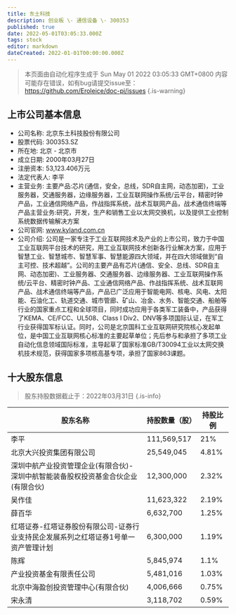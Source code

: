 ```yaml
---
title: 东土科技
description: 创业板 \- 通信设备 \- 300353
published: true
date: 2022-05-01T03:05:33.000Z
tags: stock
editor: markdown
dateCreated: 2022-01-01T00:00:00.000Z
---
```


> 本页面由自动化程序生成于 Sun May 01 2022 03:05:33 GMT+0800
> 内容可能存在错误，如有bug请提交issue至：https://github.com/Eroleice/doc-pi/issues
{.is-warning}

## 上市公司基本信息
- 公司名称: 北京东土科技股份有限公司
- 股票代码: 300353.SZ
- 所在地: 北京 - 北京市
- 成立日期: 2000年03月27日
- 注册资本: 53,123.406万元
- 法定代表人: 李平
- 主营业务: 主要产品:芯片(通信，安全，总线，SDR自主网，动态加密)，工业服务器，交通服务器，边缘服务器，工业互联网操作系统/云平台，精密时钟产品，工业通信网络产品，作战指挥系统，战术互联网产品，战术通信终端等产品主营业务:研究，开发，生产和销售工业以太网交换机，以及提供工业控制系统数据传输解决方案
- 公司官网: www.kyland.com.cn
- 公司介绍: 公司是一家专注于工业互联网技术及产业的上市公司，致力于中国工业互联网平台技术的研究，用工业互联网技术创新各行业解决方案，应用于智慧工业、智慧城市、智慧军事、智慧能源四大领域，并在四大领域做到“自主可控、技术超越”。公司的主要产品有芯片(通信、安全、总线、SDR自主网、动态加密)、工业服务器、交通服务器、边缘服务器、工业互联网操作系统/云平台、精密时钟产品、工业通信网络产品、作战指挥系统、战术互联网产品、战术通信终端等产品，产品已广泛应用于智能电网、核电、风电、太阳能、石油化工、轨道交通、城市管廊、矿山、冶金、水务、智能交通、船舶等行业的国家重点工程和全球项目，同时成功应用于各类军工装备中，产品获得了KEMA、CE/FCC、UL508、Class I Div2、DNV等多项国际认证，在军工行业获得国军标认证。同时，公司是北京国科工业互联网研究院核心发起单位，是中国工业互联网核心标准的主要起草单位；先后参与和承担了多项工业自动化信息领域国际标准，主导起草了国家标准GB/T30094工业以太网交换机技术规范，获得国家多项核高基专项，承担了国家863课题。


## 十大股东信息
> 股东持股数据截止于：2022年03月31日
{.is-info}

| 股东名称 | 持股数量（股） | 持股比例 |
| --- | --- | --- |
| 李平 | 111,569,517 | 21% |
| 北京大兴投资集团有限公司 | 25,549,045 | 4.81% |
| 深圳中航产业投资管理企业(有限合伙)-深圳中航智能装备股权投资基金合伙企业(有限合伙) | 12,300,000 | 2.32% |
| 吴作佳 | 11,623,322 | 2.19% |
| 薛百华 | 6,632,700 | 1.25% |
| 红塔证券-红塔证券股份有限公司-证券行业支持民企发展系列之红塔证券1号单一资产管理计划 | 6,300,000 | 1.19% |
| 陈辉 | 5,845,974 | 1.1% |
| 产业投资基金有限责任公司 | 5,481,016 | 1.03% |
| 北京中海盈创投资管理中心(有限合伙) | 4,006,666 | 0.75% |
| 宋永清 | 3,118,702 | 0.59% |




